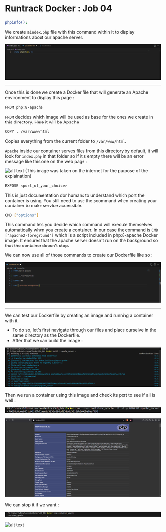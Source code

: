 # Runtrack Docker : Job 04 

```sh
phpinfo();
``` 
We create a`index.php` file with this command within it to display informations about our apache server.

![alt text](images/index_php.png)

----

Once this is done we create a Docker file that will generate an Apache environment to display this page :

```sh
FROM php:8-apache
``` 

`FROM` decides which image will be used as base for the ones we create in this directory. Here it will be  Apache




```sh
COPY . /var/www/html 
```

Copies everything from the current folder to `/var/www/html`. 

`Apache` inside our container serves files from this directory by default, it will look for `index.php` in that folder so if it's empty there will be an error message like this one on the web page :

![alt text](forbidden_403.png) (This image was taken on the internet for the purpose of the explaination)

```sh
EXPOSE <port_of_your_choice> 
```
This is just documentation dor humans to understand which port the container is using. You still need to use the `p`command when creating your container to make service accessible. 

```sh
CMD ["options"]
```

This command lets you decide which command will execute themselves automatically when you create a container. In our case the command is `CMD ["apache2-foreground"]` which is a script included in php:8-apache Docker image. It ensures that the apache server doesn't run on the background so that the container doesn't stop. 

We can now use all of those commands to create our Dockerfile like so :

![alt text](images/Dockerfile.png)

----

We can test our Dockerfile by creating an image and running a container with it. 

* To do so, let's first navigate through our files and place ourselve in the same directory as the Dockerfile. 
* After that we can build the image :

![alt text](images/image_building.png)

Then we run a container using this image and check its port to see if all is well :

![alt text](images/creating_container_w_image.png)

![alt text](images/checking_port.png)

We can stop it if we want :

![alt text](images/command_stop.png)

![alt text](<Capture d'écran 2025-02-13 123049.png>)